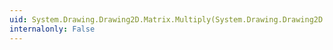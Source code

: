 ```yaml
---
uid: System.Drawing.Drawing2D.Matrix.Multiply(System.Drawing.Drawing2D.Matrix)
internalonly: False
---
```

